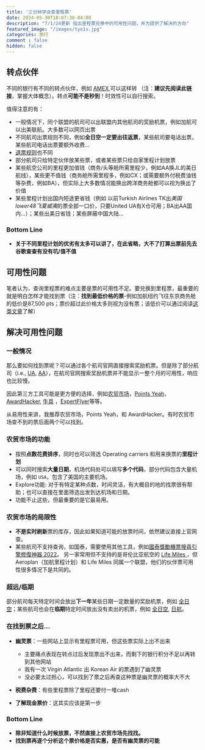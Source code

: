 ```yaml
---
title: '三分钟学会查里程票'
date: 2024-05-30T18:07:30-04:00
description: "7/1/24更新 指出里程票兑换中的可用性问题，并为提供了解决的方向"
featured_image: "/images/tyo1s.jpg"
categories: 旅行
comment : false
hidden: false
---
```

## 转点伙伴

不同的银行有不同的转点伙伴，例如 [AMEX ](https://www.uscreditcardguide.com/amex-membership-rewards-mr2/)可以这样转 （注：**建议先阅读此链接**，掌握大体概念）。转点**可能不是秒到**！时效性可以自行搜索。

值得注意的有：
- 一般情况下，同个联盟的航司可以出联盟内其他航司的奖励机票，例如加航可以出美联航。大多数可以网页出票
- 不同航司出票规则不同，例如**全日空一定要出往返票**，某些航司要电话出票，某些航司电话出票要额外收费...
- [退票规则](https://www.uscreditcardguide.com/award-ticket-return-and-change-policies/)也不同
- 部分航司只给特定伙伴放某些票，或者某些票只给自家里程计划放票
- 某些航空公司的里程更加值钱（商务/头等舱所需里程少，例如AA换JL的美日航线），某些更不值钱（商务舱所需里程多，例如CX；或需要额外付税费油钱等杂费，例如BA），但实际上大多数情况能换出跨洋商务舱都可以视为换出了价值
- 某些里程计划出国内短途更省钱（例如 以前Turkish Airlines TK出*美国lower48飞夏威夷*的票全部一口价，只要United UA有X仓可用；BA出AA国内...）；某些出美日省钱；某些屏蔽中国大陆...

### Bottom Line
- **关于不同里程计划的优劣有太多可以讲了，在此省略，大不了打算出票前先去谷歌查查有没有坑/值不值**

## 可用性问题

笔者认为，查询里程票的难点主要是票的可用性不足。要兑换到里程票，最重要的就是明白怎样才能找到票（注：**找到最低价格的票**-例如加航纽约飞往东京商务舱的低价是87,500 pts；票价超过此价格太多则视为没有票；该低价可以通过阅读[这类文章](https://www.uscreditcardguide.com/introduction-to-new-air-canada-ac-aeroplan-miles/)了解）

## 解决可用性问题

### 一般情况
那么要如何找到票呢？可以通过各个航司官网直接搜索奖励机票。但是除了部分航司（i.e., [UA](https://www.united.com/), [AA](https://www.aa.com/)），在航司官网搜索奖励机票并不能显示一整个月的可用性，响应也比较慢。

因此第三方工具可能是更方便的选择，例如[农贸市场](https://seats.aero/)，[Points Yeah](https://www.pointsyeah.com/)，[AwardHacker](https://www.awardhacker.com/), [牛具](https://www.cowtool.com/) ，[ExpertFlyer](https://www.expertflyer.com/)等等。

从易用性来讲，我推荐农贸市场，Points Yeah，和 AwardHacker。有时农贸市场查不到的票后面两个可以找到。

### 农贸市场的功能
- 按照**点数花费排序**，同时也可以筛选 Operating carriers 和用来换票的**里程计划**
- 可以同时搜索**大量日期**，机场代码处可以填写**多个代码**，部分代码包含大量机场，例如 `USA`，包含了美国的主要机场。
- Explore功能: 对于有特定某种点数，时间灵活，有大概目的地的找票很有帮助；也可以直接在里面筛选出发到达机场和日期。
- 功能不止这些，但最重要的是它最易用。

### 农贸市场的局限性
- **不是实时刷新**票的库存，因此如果知道可能的放票时间，依然建议直接上官网查。
- 某些航司不支持查询，如国泰，需要使用其他工具，例如[國泰獎勵機票搜尋引擎修復神器 2022](https://greasyfork.org/zh-TW/scripts/449998-cathay-award-search-fixer-2022)。
另一家常用但不支持的是哥伦比亚航空的 [Life Miles ](https://www.lifemiles.com/account/overview)，但 Aeroplan（加航里程计划）和 Life Miles 同属一个联盟，他们的伙伴票可用性很多情况下是共同的。

### 超远/临期
部分航司每天特定时间会放出**下一年**某些日期一定数量的奖励机票，例如 [全日空](https://www.uscreditcardguide.com/introduction-to-new-air-canada-ac-aeroplan-miles/)；某些航司也会在**临期**特定时间放出没有卖出的机票，例如 [全日空](https://www.uscardforum.com/t/topic/240656), [日航](https://www.uscardforum.com/t/topic/234655)。

### 在找到票之后...
- **幽灵票**：一些网站上显示有里程票可用，但这些票实际上出不出来
    - 主要痛点表现在转点过后发现票出不出来，而剩下的银行积分不足以再转到其他网站
    - 我有一次 Virgin Atlantic 出 Korean Air 的票遇到了幽灵票
    - 没必要太过担心，可以找到了票之后再查这种票是幽灵票的概率大不大

- **税费杂费**：有些里程票除了里程还要付一堆cash

- **了解现金票价**：这其实应该是第一步

### Bottom Line 
- **除非知道什么时候放票，不然直接上农贸市场先找找。**
- **找到票再逐个分析这个票价格是否实惠，是否有幽灵票的可能**
